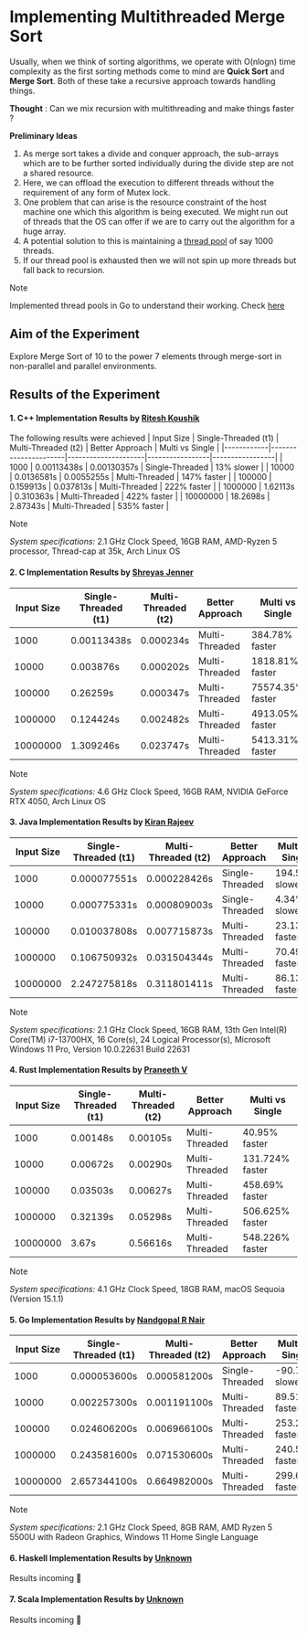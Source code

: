 # Implementing Multithreaded Merge Sort

Usually, when we think of sorting algorithms, we operate with O(nlogn) time 
complexity as the first sorting methods come to mind are **Quick Sort** and 
**Merge Sort**. Both of these take a recursive approach towards handling things. 

**Thought** : Can we mix recursion with multithreading and make things faster ?

**Preliminary Ideas**
1. As merge sort takes a divide and conquer approach, the sub-arrays which 
are to be further sorted individually during the divide step are not a shared 
resource.
2. Here, we can offload the execution to different threads without the 
requirement of any form of Mutex lock.
3. One problem that can arise is the resource constraint of the host machine 
one which this algorithm is being executed. We might run out of threads that 
the OS can offer if we are to carry out the algorithm for a huge array.
4. A potential solution to this is maintaining a [thread pool](https://www.youtube.com/watch?v=NgYS6mIUYmA&pp=ygULdGhyZWFkIHBvb2w%3D) of say 1000 threads.
5. If our thread pool is exhausted then we will not spin up more threads but fall 
back to recursion.

> [!NOTE]
> Implemented thread pools in Go to understand their working. Check [here](https://github.com/IAmRiteshKoushik/concurrency-in-depth/)

## Aim of the Experiment
Explore Merge Sort of 10 to the power 7 elements through merge-sort in 
non-parallel and parallel environments. 

## Results of the Experiment

#### 1. C++ Implementation Results by [Ritesh Koushik](https://github.com/IAmRiteshKoushik)
The following results were achieved
| Input Size | Single-Threaded (t1) | Multi-Threaded (t2) | Better Approach | Multi vs Single |
|------------|----------------------|---------------------|-----------------|-----------------|
| 1000       | 0.00113438s          | 0.00130357s         | Single-Threaded | 13% slower      |
| 10000      | 0.0136581s           | 0.0055255s          | Multi-Threaded  | 147% faster     |
| 100000     | 0.159913s            | 0.037813s           | Multi-Threaded  | 222% faster     |
| 1000000    | 1.62113s             | 0.310363s           | Multi-Threaded  | 422% faster     |
| 10000000   | 18.2698s             | 2.87343s            | Multi-Threaded  | 535% faster     |

> [!NOTE]
> *System specifications:* 2.1 GHz Clock Speed, 16GB RAM, AMD-Ryzen 5 processor,
Thread-cap at 35k, Arch Linux OS

#### 2. C Implementation Results by [Shreyas Jenner]()
| Input Size | Single-Threaded (t1) | Multi-Threaded (t2) | Better Approach | Multi vs Single |
|------------|----------------------|---------------------|-----------------|-----------------|
| 1000       | 0.00113438s          | 0.000234s           | Multi-Threaded  | 384.78% faster |
| 10000      | 0.003876s            | 0.000202s           | Multi-Threaded  | 1818.81% faster |
| 100000     | 0.26259s             | 0.000347s           | Multi-Threaded  | 75574.35% faster |
| 1000000    | 0.124424s            | 0.002482s           | Multi-Threaded  | 4913.05% faster |
| 10000000   | 1.309246s            | 0.023747s           | Multi-Threaded  | 5413.31% faster |

> [!NOTE]
> *System specifications:* 4.6 GHz Clock Speed, 16GB RAM, NVIDIA GeForce RTX 4050, Arch Linux OS

#### 3. Java Implementation Results by [Kiran Rajeev](https://github.com/KiranRajeev-KV)
| Input Size | Single-Threaded (t1)| Multi-Threaded (t2) | Better Approach | Multi vs Single|
|-------------|--------------------|---------------------|-----------------|----------------|
| 1000       | 0.000077551s        | 0.000228426s        | Single-Threaded | 194.55% slower |
| 10000      | 0.000775331s        | 0.000809003s        | Single-Threaded | 4.34% slower   |
| 100000     | 0.010037808s        | 0.007715873s        | Multi-Threaded  | 23.13% faster  |
| 1000000    | 0.106750932s        | 0.031504344s        | Multi-Threaded  | 70.49% faster  |
| 10000000   | 2.247275818s        | 0.311801411s        | Multi-Threaded  | 86.13% faster  |


> [!NOTE]
> *System specifications:* 2.1 GHz Clock Speed, 16GB RAM, 13th Gen Intel(R) Core(TM) i7-13700HX,
16 Core(s), 24 Logical Processor(s), Microsoft Windows 11 Pro, Version 10.0.22631 Build 22631

#### 4. Rust Implementation Results by [Praneeth V](https://github.com/PraneethV-cmd)
| Input Size | Single-Threaded (t1)| Multi-Threaded (t2) | Better Approach | Multi vs Single|
|-------------|--------------------|---------------------|-----------------|----------------|
| 1000       | 0.00148s            | 0.00105s            | Multi-Threaded  | 40.95% faster  |
| 10000      | 0.00672s            | 0.00290s            | Multi-Threaded  | 131.724% faster|
| 100000     | 0.03503s            | 0.00627s            | Multi-Threaded  | 458.69% faster |
| 1000000    | 0.32139s            | 0.05298s            | Multi-Threaded  | 506.625% faster|
| 10000000   | 3.67s               | 0.56616s            | Multi-Threaded  | 548.226% faster|


> [!NOTE]
> *System specifications:* 4.1 GHz Clock Speed, 18GB RAM, macOS Sequoia (Version 15.1.1)

#### 5. Go Implementation Results by [Nandgopal R Nair](https://github.com/Nandgopal-R)
| Input Size | Single-Threaded (t1) | Multi-Threaded (t2) | Better Approach  | Multi vs Single    |
|------------|----------------------|---------------------|------------------|--------------------|
| 1000       | 0.000053600s         | 0.000581200s        | Single-Threaded  | -90.78% slower     |
| 10000      | 0.002257300s         | 0.001191100s        | Multi-Threaded   | 89.51% faster      |
| 100000     | 0.024606200s         | 0.006966100s        | Multi-Threaded   | 253.23% faster     |
| 1000000    | 0.243581600s         | 0.071530600s        | Multi-Threaded   | 240.53% faster     |
| 10000000   | 2.657344100s         | 0.664982000s        | Multi-Threaded   | 299.61% faster     |

> [!NOTE]
> *System specifications:* 2.1 GHz Clock Speed, 8GB RAM, AMD Ryzen 5 5500U with Radeon Graphics, Windows 11 Home Single Language

#### 6. Haskell Implementation Results by [Unknown]()
Results incoming :construction:

#### 7. Scala Implementation Results by [Unknown]()
Results incoming :construction:
